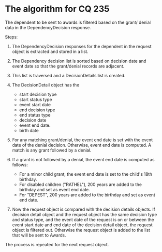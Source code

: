 # The algorithm for CQ 235

The dependent to be sent to awards is filtered based on the grant/ denial data in the DependencyDecision response.

Steps:

1. The DependencyDecision responses for the  dependent in the
request object is extracted and stored in a list.
1. The Dependency decision list is sorted based on decision date
and event date so that the grant/denial records are adjacent.
1. This list is traversed and a DecisionDetails list is created.
1. The DecisionDetail object has the
    * start decision type
    * start status type
    * event start date
    * end decision type
    * end status type
    * decision date
    * event end date.
    * birth date

1. For any matching grant/denial, the event end date is set with
the event date of the denial decision. Otherwise,  event end date is computed.  A match
is any grant followed by a denial.

1. If a grant is not followed by a denial, the event end date is computed as follows:
    * For a minor child grant, the event end date is set to the child's 18th birthday.
    * For disabled children ("RATHEL"), 200 years are added to the birthday and set as event end date.
    * For "DEPEST", 200 years are added to the birthday and set as event end date.

1. Now the request object is compared with the decision details objects.
If decision detail object and the request object has the same decision type and status type,
and the event date of the request is on or between the event start date and end date of the
decision detail object, the request object is filtered out.
Otherwise the request object is added to the list that will be sent to Awards.

The process is repeated for the next request object.

